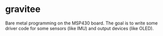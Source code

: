 # gravitee
Bare metal programming on the MSP430 board. The goal is to write some driver code for some sensors (like IMU) and output devices (like OLED). 
